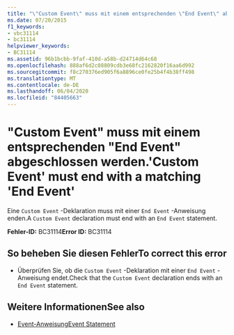 ```yaml
---
title: "\"Custom Event\" muss mit einem entsprechenden \"End Event\" abgeschlossen werden."
ms.date: 07/20/2015
f1_keywords:
- vbc31114
- bc31114
helpviewer_keywords:
- BC31114
ms.assetid: 96b1bcbb-9faf-410d-a58b-d24714d64c68
ms.openlocfilehash: 888af6d2c08809cdb3e68fc2162820f16aa6d992
ms.sourcegitcommit: f8c270376ed905f6a8896ce0fe25b4f4b38ff498
ms.translationtype: MT
ms.contentlocale: de-DE
ms.lasthandoff: 06/04/2020
ms.locfileid: "84405663"
---
```

# <a name="custom-event-must-end-with-a-matching-end-event"></a><span data-ttu-id="961c9-102">"Custom Event" muss mit einem entsprechenden "End Event" abgeschlossen werden.</span><span class="sxs-lookup"><span data-stu-id="961c9-102">'Custom Event' must end with a matching 'End Event'</span></span>
<span data-ttu-id="961c9-103">Eine `Custom Event` -Deklaration muss mit einer `End Event` -Anweisung enden.</span><span class="sxs-lookup"><span data-stu-id="961c9-103">A `Custom Event` declaration must end with an `End Event` statement.</span></span>  
  
 <span data-ttu-id="961c9-104">**Fehler-ID:** BC31114</span><span class="sxs-lookup"><span data-stu-id="961c9-104">**Error ID:** BC31114</span></span>  
  
## <a name="to-correct-this-error"></a><span data-ttu-id="961c9-105">So beheben Sie diesen Fehler</span><span class="sxs-lookup"><span data-stu-id="961c9-105">To correct this error</span></span>  
  
- <span data-ttu-id="961c9-106">Überprüfen Sie, ob die `Custom Event` -Deklaration mit einer `End Event` -Anweisung endet.</span><span class="sxs-lookup"><span data-stu-id="961c9-106">Check that the `Custom Event` declaration ends with an `End Event` statement.</span></span>  
  
## <a name="see-also"></a><span data-ttu-id="961c9-107">Weitere Informationen</span><span class="sxs-lookup"><span data-stu-id="961c9-107">See also</span></span>

- [<span data-ttu-id="961c9-108">Event-Anweisung</span><span class="sxs-lookup"><span data-stu-id="961c9-108">Event Statement</span></span>](../language-reference/statements/event-statement.md)
